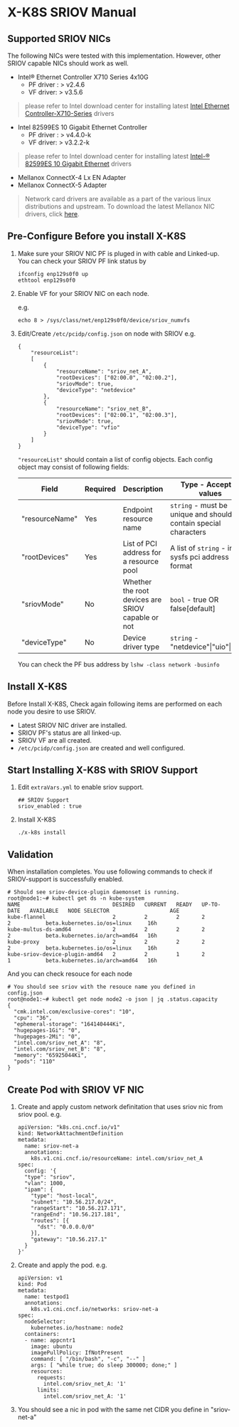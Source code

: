 # X-K8S SRIOV Manual 

## Supported SRIOV NICs

The following  NICs were tested with this implementation. However, other SRIOV capable NICs should work as well.  

- Intel® Ethernet Controller X710 Series 4x10G
  - PF driver : > v2.4.6  
  - VF driver: > v3.5.6  

> please refer to Intel download center for installing latest [Intel Ethernet Controller-X710-Series](https://downloadcenter.intel.com/product/82947/Intel-Ethernet-Controller-X710-Series) drivers  

- Intel 82599ES 10 Gigabit Ethernet Controller  
  - PF driver : > v4.4.0-k
  - VF driver:  > v3.2.2-k  
  
> please refer to Intel download center for installing latest [Intel-® 82599ES 10 Gigabit Ethernet](https://ark.intel.com/products/41282/Intel-82599ES-10-Gigabit-Ethernet-Controller) drivers  

- Mellanox ConnectX-4 Lx EN Adapter  
- Mellanox ConnectX-5 Adapter  

> Network card drivers are available as a part of the various linux distributions and upstream.
To download the latest Mellanox NIC drivers, click [here](http://www.mellanox.com/page/software_overview_eth).

## Pre-Configure Before you install X-K8S  

1. Make sure your SRIOV NIC PF is pluged in with cable and Linked-up.  
    You can check your SRIOV PF link status by  

    ```bash=
    ifconfig enp129s0f0 up
    ethtool enp129s0f0
    ```

2. Enable VF for your SRIOV NIC on each node.  

    e.g.  

    ```bash=
    echo 8 > /sys/class/net/enp129s0f0/device/sriov_numvfs
    ```

3. Edit/Create `/etc/pcidp/config.json` on node with SRIOV
    e.g.

    ```json=
    {
        "resourceList":
        [
            {
                "resourceName": "sriov_net_A",
                "rootDevices": ["02:00.0", "02:00.2"],
                "sriovMode": true,
                "deviceType": "netdevice"
            },
            {
                "resourceName": "sriov_net_B",
                "rootDevices": ["02:00.1", "02:00.3"],
                "sriovMode": true,
                "deviceType": "vfio"
            }
        ]
    }
    ```

    `"resourceList"` should contain a list of config objects. Each config object may consist of following fields:

    |     Field      | Required |                    Description                    |                       Type - Accepted values                        |         Example          |
    |----------------|----------|---------------------------------------------------|---------------------------------------------------------------------|--------------------------|
    | "resourceName" | Yes      | Endpoint resource name                            | `string` - must be unique and should not contain special characters | `"sriov_net_A"`          |
    | "rootDevices"  | Yes      | List of PCI address for a resource pool           | A list of `string` - in sysfs pci address format                    | `["02:00.0", "02:00.2"]` |
    | "sriovMode"    | No       | Whether the root devices are SRIOV capable or not | `bool` - true OR false[default]                                     | `true`                   |
    | "deviceType"   | No       | Device driver type                                | `string` - "netdevice"\|"uio"\|"vfio"                               | `"netdevice"`            |

    You can check the PF bus address by `lshw -class network -businfo`  

## Install X-K8S

Before Install X-K8S, Check again following items are performed on each node you desire to use SRIOV.  

- Latest SRIOV NIC driver are installed.  
- SRIOV PF's status are all linked-up.  
- SRIOV VF are all created.
- `/etc/pcidp/config.json` are created and well configured.

## Start Installing X-K8S with SRIOV Support  

1. Edit `extraVars.yml` to enable sriov support.  

   ```yaml=
   ## SRIOV Support
   sriov_enabled : true
   ```

2. Install X-K8S

    ```bash=
    ./x-k8s install
    ```

## Validation  

When installation completes. You use following commands to check if SRIOV-support is successfully enabled.

```bash=
# Should see sriov-device-plugin daemonset is running.
root@node1:~# kubectl get ds -n kube-system
NAME                             DESIRED   CURRENT   READY   UP-TO-DATE   AVAILABLE   NODE SELECTOR                   AGE
kube-flannel                     2         2         2       2            2           beta.kubernetes.io/os=linux     16h
kube-multus-ds-amd64             2         2         2       2            2           beta.kubernetes.io/arch=amd64   16h
kube-proxy                       2         2         2       2            2           beta.kubernetes.io/os=linux     16h
kube-sriov-device-plugin-amd64   2         2         1       2            1           beta.kubernetes.io/arch=amd64   16h
```

And you can check resouce for each node  

```bash=
# You should see sriov with the resouce name you defined in config.json
root@node1:~# kubectl get node node2 -o json | jq .status.capacity
{
  "cmk.intel.com/exclusive-cores": "10",
  "cpu": "36",
  "ephemeral-storage": "164140444Ki",
  "hugepages-1Gi": "0",
  "hugepages-2Mi": "0",
  "intel.com/sriov_net_A": "8",
  "intel.com/sriov_net_B": "8",
  "memory": "65925044Ki",
  "pods": "110"
}

```

## Create Pod with SRIOV VF NIC

1. Create and apply custom network definitation that uses sriov nic from sriov pool.
    e.g.  

    ```yaml=
    apiVersion: "k8s.cni.cncf.io/v1"
    kind: NetworkAttachmentDefinition
    metadata:
      name: sriov-net-a
      annotations:
        k8s.v1.cni.cncf.io/resourceName: intel.com/sriov_net_A
    spec:
      config: '{
      "type": "sriov",
      "vlan": 1000,
      "ipam": {
        "type": "host-local",
        "subnet": "10.56.217.0/24",
        "rangeStart": "10.56.217.171",
        "rangeEnd": "10.56.217.181",
        "routes": [{
          "dst": "0.0.0.0/0"
        }],
        "gateway": "10.56.217.1"
      }
    }'
    ```

2. Create and apply the pod.
    e.g.

    ```yaml=
    apiVersion: v1
    kind: Pod
    metadata:
      name: testpod1
      annotations:
        k8s.v1.cni.cncf.io/networks: sriov-net-a
    spec:
      nodeSelector:
        kubernetes.io/hostname: node2
      containers:
      - name: appcntr1
        image: ubuntu
        imagePullPolicy: IfNotPresent
        command: [ "/bin/bash", "-c", "--" ]
        args: [ "while true; do sleep 300000; done;" ]
        resources:
          requests:
            intel.com/sriov_net_A: '1'
          limits:
            intel.com/sriov_net_A: '1'
    ```

3. You should see a nic in pod with the same net CIDR you define in "sriov-net-a"